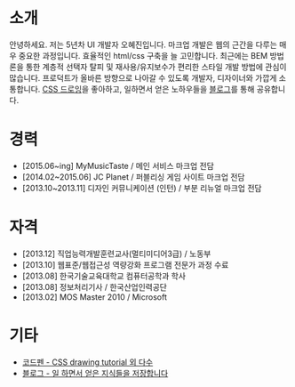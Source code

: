 # 소개
안녕하세요. 저는 5년차 UI 개발자 오혜진입니다. 마크업 개발은 웹의 근간을 다루는 매우 중요한 과정입니다. 효율적인 html/css 구축을 늘 고민합니다. 최근에는 BEM 방법론을 통한 계층적 선택자 탈피 및 재사용/유지보수가 편리한 스타일 개발 방법에 관심이 많습니다. 프로덕트가 올바른 방향으로 나아갈 수 있도록 개발자, 디자이너와 가깝게 소통합니다. [CSS 드로잉](https://codepen.io/collection/AVKvZM/)을 좋아하고, 일하면서 얻은 노하우들을 [블로그](http://zinee-world.tistory.com)를 통해 공유합니다.

# 경력
* [2015.06~ing] MyMusicTaste / 메인 서비스 마크업 전담
* [2014.02~2015.06] JC Planet / 퍼블리싱 게임 사이트 마크업 전담
* [2013.10~2013.11] 디자인 커뮤니케이션 (인턴) / 부분 리뉴얼 마크업 전담

# 자격
* [2013.12] 직업능력개발훈련교사(멀티미디어3급) / 노동부
* [2013.10] 웹표준/웹접근성 역량강화 프로그램 전문가 과정 수료
* [2013.08] 한국기술교육대학교 컴퓨터공학과 학사
* [2013.08] 정보처리기사 / 한국산업인력공단
* [2013.02] MOS Master 2010 / Microsoft
    
# 기타
* [코드펜 - CSS drawing tutorial 외 다수](https://codepen.io/zineeworld/collections/popular/)
* [블로그 - 일 하면서 얻은 지식들을 저장합니다](http://zinee-world.tistory.com)
